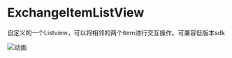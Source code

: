 # ExchangeItemListView
自定义的一个Listview，可以将相邻的两个item进行交互操作。可兼容低版本sdk

![动画](http://i11.tietuku.com/caa0fa3d491927e8.gif)
